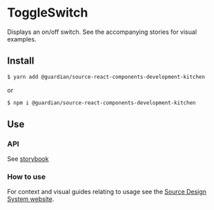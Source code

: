 # ToggleSwitch

Displays an on/off switch. See the accompanying stories for visual examples.

## Install

```sh
$ yarn add @guardian/source-react-components-development-kitchen
```

or

```sh
$ npm i @guardian/source-react-components-development-kitchen
```

## Use

### API

See [storybook](https://guardian.github.io/source/?path=/docs/packages-source-react-components-development-kitchen-toggle-switch--playground)

### How to use

For context and visual guides relating to usage see the [Source Design System website](https://theguardian.design).
